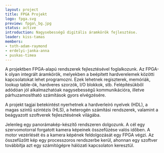 ```yaml
---
layout: project
title: FPGA Projekt
logo: fpga.svg
preview: fpga\_bg.jpg
status: active
introduction: Nagysebességű digitális áramkörök fejlesztése.
leader: kiss-tamas
members:
- toth-adam-raymond
- erdelyi-janka-anna
- puskas-timea
---
```


A projektben FPGA-alapú rendszerek fejlesztésével foglalkozunk. Az FPGA-k olyan integrált áramkörök, melyekben a beépített hardverelemek közötti kapcsolatokat lehet programozni. Ezek lehetnek regiszterek, memóriák, lookup table-ök, hardveres szorzók, I/O blokkok, stb. Felépítésükből adódóan jól alkalmazhatóak nagysebességű kommunikációra, illetve párhuzamosítható számítások gyors elvégzésére.

A projekt tagjai betekintést nyerhetnek a hardverleíró nyelvek (HDL), a magas szintű szintézis (HLS), a heterogén számítási rendszerek, valamint a beágyazott szoftverek fejlesztésének világába.

Jelenleg egy panorámakép-készítő rendszeren dolgozunk. A cél egy szervomotorral forgatott kamera képeinek összefűzése valós időben. A motor vezérlését és a kamera képének feldolgozását egy FPGA végzi. Az összefűzőtt kép egy processzoros rendszerbe kerül, ahonnan egy szoftver továbbítja azt egy számítógépre hálózati kapcsolaton keresztül.
